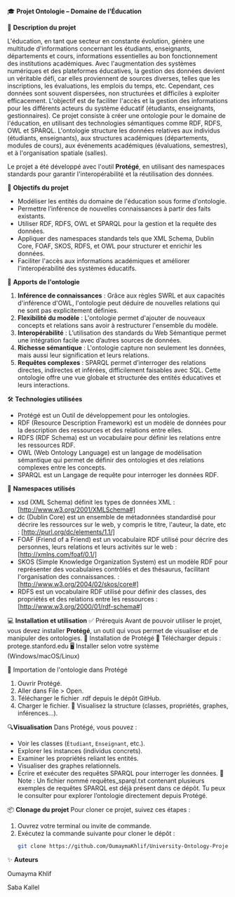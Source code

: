 🎓 **Projet Ontologie – Domaine de l'Éducation**

📘 **Description du projet**

L'éducation, en tant que secteur en constante évolution, génère une multitude d'informations concernant les étudiants, enseignants, départements et cours, informations essentielles au bon fonctionnement des institutions académiques. Avec l'augmentation des systèmes numériques et des plateformes éducatives, la gestion des données devient un véritable défi, car elles proviennent de sources diverses, telles que les inscriptions, les évaluations, les emplois du temps, etc. Cependant, ces données sont souvent dispersées, non structurées et difficiles à exploiter efficacement.
L'objectif est de faciliter l'accès et la gestion des informations pour les différents acteurs du système éducatif (étudiants, enseignants, gestionnaires). 
Ce projet consiste à créer une ontologie pour le domaine de l'éducation, en utilisant des technologies sémantiques comme RDF, RDFS, OWL et SPARQL. L'ontologie structure les données relatives aux individus (étudiants, enseignants), aux structures académiques (départements, modules de cours), aux événements académiques (évaluations, semestres), et à l'organisation spatiale (salles). 

Le projet a été développé avec l'outil **Protégé**, en utilisant des namespaces standards pour garantir l'interopérabilité et la réutilisation des données.

🎯 **Objectifs du projet**
- Modéliser les entités du domaine de l'éducation sous forme d'ontologie.
- Permettre l’inférence de nouvelles connaissances à partir des faits existants.
- Utiliser RDF, RDFS, OWL et SPARQL pour la gestion et la requête des données.
- Appliquer des namespaces standards tels que XML Schema, Dublin Core, FOAF, SKOS, RDFS, et OWL pour structurer et enrichir les données.
- Faciliter l'accès aux informations académiques et améliorer l'interopérabilité des systèmes éducatifs.

🧠 **Apports de l'ontologie**
1. **Inférence de connaissances** : Grâce aux règles SWRL et aux capacités d'inférence d'OWL, l'ontologie peut déduire de nouvelles relations qui ne sont pas explicitement définies. 
2. **Flexibilité du modèle** : L'ontologie permet d'ajouter de nouveaux concepts et relations sans avoir à restructurer l'ensemble du modèle.
3. **Interopérabilité** :  L’utilisation des standards du Web Sémantique permet une intégration facile avec d’autres sources de données.
4. **Richesse sémantique** : L'ontologie capture non seulement les données, mais aussi leur signification et leurs relations.
5. **Requêtes complexes** : SPARQL permet d’interroger des relations directes, indirectes et inférées, difficilement faisables avec SQL.
Cette ontologie offre une vue globale et structurée des entités éducatives et leurs interactions.

🛠️ **Technologies utilisées**
- Protégé est un Outil de développement pour les ontologies.
- RDF (Resource Description Framework) est un modèle de données pour la description des ressources et des relations entre elles.
- RDFS (RDF Schema) est un vocabulaire pour définir les relations entre les ressources RDF.
- OWL (Web Ontology Language) est un langage de modélisation sémantique qui permet de définir des ontologies et des relations complexes entre les concepts.
- SPARQL est un Langage de requête pour interroger les données RDF.

🧭 **Namespaces utilisés**
- xsd (XML Schema) définit les types de données XML : [http://www.w3.org/2001/XMLSchema#]
- dc (Dublin Core)  est un ensemble de métadonnées standardisé pour décrire les ressources sur le web, y compris le titre, l'auteur, la date, etc : [http://purl.org/dc/elements/1.1/]
- FOAF (Friend of a Friend) est un vocabulaire RDF utilisé pour décrire des personnes, leurs relations et leurs activités sur le web : [http://xmlns.com/foaf/0.1/]
- SKOS (Simple Knowledge Organization System) est un modèle RDF pour représenter des vocabulaires contrôlés et des thésaurus, facilitant l'organisation des connaissances. : [http://www.w3.org/2004/02/skos/core#]
- RDFS est un vocabulaire RDF utilisé pour définir des classes, des propriétés et des relations entre les ressources : [http://www.w3.org/2000/01/rdf-schema#]

💻 **Installation et utilisation**
✅ Prérequis
Avant de pouvoir utiliser le projet, vous devez installer **Protégé**, un outil qui vous permet de visualiser et de manipuler des ontologies.
🔽 Installation de Protégé
🔗 Télécharger depuis : protege.stanford.edu
🖥️ Installer selon votre système (Windows/macOS/Linux)

📂 Importation de l'ontologie dans Protégé
1. Ouvrir Protégé.
2. Aller dans File > Open.
3. Télécharger le fichier .rdf depuis le dépôt GitHub.
4. Charger le fichier.
🎉 Visualisez la structure (classes, propriétés, graphes, inférences…).

🔍**Visualisation**
Dans Protégé, vous pouvez :
- Voir les classes (`Étudiant`, `Enseignant`, etc.).
- Explorer les instances (individus concrets).
- Examiner les propriétés reliant les entités.
- Visualiser des graphes relationnels.
- Écrire et exécuter des requêtes SPARQL pour interroger les données.
📄 Note : Un fichier nommé requêtes_sparql.txt contenant plusieurs exemples de requêtes SPARQL est déjà présent dans ce dépôt.
Tu peux le consulter pour explorer l’ontologie directement depuis Protégé.

📦 **Clonage du projet**
Pour cloner ce projet, suivez ces étapes :
1. Ouvrez votre terminal ou invite de commande.
2. Exécutez la commande suivante pour cloner le dépôt :
   ```bash
   git clone https://github.com/OumaymaKhlif/University-Ontology-Project.git
   
✨ **Auteurs**

Oumayma Khlif

Saba Kallel
